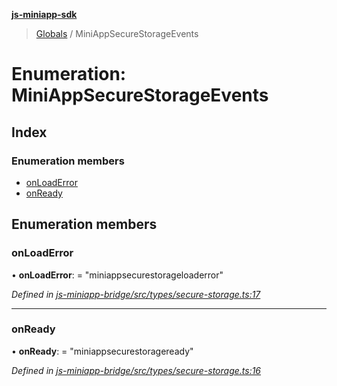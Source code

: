 **[js-miniapp-sdk](../README.md)**

> [Globals](../README.md) / MiniAppSecureStorageEvents

# Enumeration: MiniAppSecureStorageEvents

## Index

### Enumeration members

* [onLoadError](miniappsecurestorageevents.md#onloaderror)
* [onReady](miniappsecurestorageevents.md#onready)

## Enumeration members

### onLoadError

•  **onLoadError**:  = "miniappsecurestorageloaderror"

*Defined in [js-miniapp-bridge/src/types/secure-storage.ts:17](https://github.com/rakutentech/js-miniapp/blob/4741025/js-miniapp-bridge/src/types/secure-storage.ts#L17)*

___

### onReady

•  **onReady**:  = "miniappsecurestorageready"

*Defined in [js-miniapp-bridge/src/types/secure-storage.ts:16](https://github.com/rakutentech/js-miniapp/blob/4741025/js-miniapp-bridge/src/types/secure-storage.ts#L16)*
